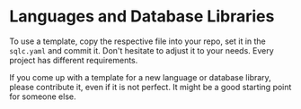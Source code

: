 # Languages and Database Libraries

To use a template, copy the respective file into your repo, set it in the `sqlc.yaml` and commit it. Don't hesitate to adjust it to your needs. Every project has different requirements.

If you come up with a template for a new language or database library, please contribute it, even if it is not perfect. It might be a good starting point for someone else.
